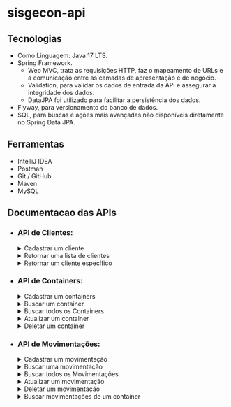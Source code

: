 # sisgecon-api

## Tecnologias

- Como Linguagem: Java 17 LTS.
- Spring Framework.
    - Web MVC, trata as requisições HTTP, faz o mapeamento de URLs e a comunicação entre as camadas de apresentação e de negócio.
    - Validation, para validar os dados de entrada da API e assegurar a integridade dos dados.
    - DataJPA foi utilizado para facilitar a persistência dos dados.
- Flyway, para versionamento do banco de dados.
- SQL, para buscas e ações mais avançadas não disponíveis diretamente no Spring Data JPA.

## Ferramentas

- IntelliJ IDEA
- Postman
- Git / GitHub
- Maven
- MySQL

## Documentacao das APIs

- ### API de Clientes:

  <details>
    <summary>Cadastrar um cliente</summary>

    - POST: http://localhost:8080/clients/
      - Request:
        ```bash
          curl -X POST 'localhost:8080/clients' \
            -H 'Content-Type: application/json' \
            --data '{
                "name": "Benjamin e Jorge Telecom Ltda",
                "cnpj":"73246032000145"
            }'
        ```
      - Response 201:
        ```json
          {
            "id":7,
            "name":"Benjamin e Jorge Telecom Ltda",
            "cnpj":"73246032000145"
          }
        ```
      - Response 400:
        ```json
          {
            "status": 400,
            "message": "ocorreu um ou mais erros de validação",
            "timestamp": "2023-09-15T04:28:42.950076350Z",
            "path": "/clients",
            "invalidParams": [
              {
                "field": "cnpj",
                "message": "este cnpj ja existe"
              }
            ]
          }
        ```
  </details>

  <details>
    <summary>Retornar uma lista de clientes</summary>

    - GET: http://localhost:8080/clients
      - Request:
        ```bash
          curl -X GET 'localhost:8080/clients'
        ```
      - Response 200:
        ```json
          [
            {
              "id": 1,
              "name": "Daniel e Heitor Telecomunicações ME",
              "cnpj": "71089937000123"
            },
            {
              "id": 2,
              "name": "Caleb e Rayssa Adega ME",
              "cnpj": "95550187000103"
            }
          ]
        ```
  </details>

  <details>  
	  <summary>Retornar um cliente específico</summary>

    - GET: http://localhost:8080/clients/{id} *(id do cliente buscado)*
      - Request:
        ```bash
          curl -X GET 'localhost:8080/clients/2'
        ```
      - Response 200:
        ```json
          {
            "id": 2,
            "name": "Caleb e Rayssa Adega ME",
            "cnpj": "95550187000103"
          }
        ```
      - Response 404:
        ```json
          {
            "status": 404,
            "message": "Cliente não encontrado, id:120",
            "timestamp": "2023-09-15T04:47:01.492363298Z",
            "path": "/clients/120"
          }
        ```
  </details>    
  
- ### API de Containers:

  <details>
	  <summary>Cadastrar um containers</summary>

    - POST: http://localhost:8080/containers
      - Request:
        ```bash
          curl -X POST 'localhost:8080/containers' \
          -H 'Content-Type: application/json' \
          --data '{
              "number": "ACCU7577588",
              "containerType": "FORTY",
              "containerStatus": "FULL",
              "containerCategory": "IMPORT",
              "clientId": 2
          }'
        ```
      - Response 201:
        ```json
          {
            "id": 25,
            "number": "ACCU7577588",
            "containerType": "FORTY",
            "containerStatus": "FULL",
            "containerCategory": "IMPORT",
            "client": {
              "id": 2,
              "name": "Caleb e Rayssa Adega ME",
              "cnpj": "95550187000103"
            }
          }
        ```
      - Response 400:
        ```json
          {
            "status": 400,
            "message": "ocorreu um ou mais erros de validação",
            "timestamp": "2023-09-15T05:04:18.856523312Z",
            "path": "/containers",
            "invalidParams": [
              {
                  "field": "clientId",
                  "message": "não deve ser nulo"
              },
              {
                  "field": "containerType",
                  "message": "não deve ser nulo"
              },
              {
                  "field": "number",
                  "message": "deve corresponder ao padrão (ABCU1234567)"
              },
              {
                  "field": "number",
                  "message": "não deve estar em branco"
              },
              {
                  "field": "containerStatus",
                  "message": "não deve ser nulo"
              },
              {
                  "field": "containerCategory",
                  "message": "não deve ser nulo"
              }
            ]
          }
        ```
      - Response 404:
        ```json
          {
            "status": 404,
            "message": "Cliente não encontrado, id:200",
            "timestamp": "2023-09-15T05:10:34.289908583Z",
            "path": "/containers"
          }
        ```

  </details>

  <details>
    <summary>Buscar um container</summary>

    - GET: http://localhost:8080/containers/{id} *(id do endereço buscado)*
      - Request:
        ```bash
          curl -X GET 'localhost:8080/containers/1'
        ```
      - Response 200:
        ```json
          {
            "id": 1,
            "number": "TEMU7531669",
            "containerType": "TWENTY",
            "containerStatus": "EMPTY",
            "containerCategory": "IMPORT",
            "client": {
              "id": 2,
              "name": "Caleb e Rayssa Adega ME",
              "cnpj": "95550187000103"
            }
          }
        ```
      - Response 404:
        ```json
          {
            "status": 404,
            "message": "Container não encontrado, id:200",
            "timestamp": "2023-09-15T05:17:35.482749691Z",
            "path": "/containers/200"
          }
        ```
  </details>

  <details>
    <summary>Buscar todos os Containers</summary>

    - GET: http://localhost:8080/ccontainers
      - Request:
        ```bash
          curl -X GET 'localhost:8080/containers'
        ```
      - Response 200:
        ```json
        [
          {
            "id": 1,
            "number": "TEMU7531669",
            "containerType": "TWENTY",
            "containerStatus": "EMPTY",
            "containerCategory": "IMPORT",
            "client": {
              "id": 2,
              "name": "Caleb e Rayssa Adega ME",
              "cnpj": "95550187000103"
            }
          },
          {
            "id": 2,
            "number": "CAXU4568524",
            "containerType": "FORTY",
            "containerStatus": "EMPTY",
            "containerCategory": "EXPORT",
            "client": {
              "id": 1,
              "name": "Daniel e Heitor Telecomunicações ME",
              "cnpj": "71089937000123"
            }
          }
        ]
        ```
  </details>  

  <details>
    <summary>Atualizar um container</summary>

    - PUT: http://localhost:8080/containers/{id} *(id do container a ser atualizado)*
      - Request:
        ```bash
          curl -X PUT 'localhost:8080/containers/1' \
          -H 'Content-Type: application/json' \
          --data '{
            "number": "TEMU7531669",
            "containerType": "TWENTY",
            "containerStatus": "EMPTY",
            "containerCategory": "IMPORT"
          }'
        ```
      - Response 200:
        ```json        
          {
            "id": 1,
            "number": "TEMU7531669",
            "containerType": "TWENTY",
            "containerStatus": "EMPTY",
            "containerCategory": "IMPORT",
            "client": {
              "id": 2,
              "name": "Caleb e Rayssa Adega ME",
              "cnpj": "95550187000103"
            }
          }
        ```
      - Response 404:
        ```json
          {
            "status": 404,
            "message": "Container não encontrado, id:300",
            "timestamp": "2023-09-15T05:21:00.526648495Z",
            "path": "/containers/300"
          }
        ```
  </details>

  <details>
    <summary>Deletar um container</summary>

    - DELETE: http://localhost:8080/containers/{id} *(id do container a ser deletado)*
      - Request:
        ```bash
          curl -X DELETE 'localhost:8080/containers/1'
        ```
      - Response 204:
        ```json
          {}
        ```
      - Response 404:
        ```json
          {
            "status": 404,
            "message": "Violação de integridade da base",
            "timestamp": "2023-09-15T05:31:48.021555407Z",
            "path": "/containers/3"
          }
        ```      
  </details>  

- ### API de Movimentações:

  <details>
    <summary>Cadastrar um movimentação</summary>

    - POST: http://localhost:8080/movements/
      - Request:
        ```bash
          curl -X POST 'localhost:8080/movements' \
          -H 'Content-Type: application/json' \
          --data '{
            "movementType": "GATE_IN",
            "containerId": 15
          }'
        ```
      - Response 201:
        ```json
        {
          "id": 192,
          "movementType": "GATE_IN",
          "initialDate": "2023-09-15T02:42:38.370812847",
          "finishDate": null,
          "movementStatus": "IN_PROGRESS",
          "containerNumber": "ASQU1478963",
          "containerType": "TWENTY",
          "containerStatus": "FULL",
          "containerCategory": "EXPORT",
          "clientName": "Vitor e Regina Financeira ME"
        }
        ```
      - Response 400
        ```json
          {
            "status": 400,
            "message": "ocorreu um ou mais erros de validação",
            "timestamp": "2023-09-15T05:47:00.537266568Z",
            "path": "/movements",
            "invalidParams": [
              {
                  "field": "containerId",
                  "message": "não deve ser nulo"
              },
              {
                  "field": "movementType",
                  "message": "não deve ser nulo"
              }
            ]
          }
        ```
  </details>
  <details>
    <summary>Buscar uma movimentação</summary>

    - GET: http://localhost:8080/movements/{id} *(id da movimentação buscado)*
      - Request
        ```bash
          curl -X GET 'localhost:8080/movements/3'
        ```
      - Response 200
        ```json
          {
            "id": 3,
            "movementType": "GATE_IN",
            "initialDate": "2023-09-12T20:37:58",
            "finishDate": "2023-09-12T20:37:58",
            "movementStatus": "FINISHED",
            "containerNumber": "TEMU9871236",
            "containerType": "TWENTY",
            "containerStatus": "FULL",
            "containerCategory": "IMPORT",
            "clientName": "César e Pedro Henrique Casa Noturna Ltda"
          }
        ```
      - Response 404
        ```json
          {
            "status": 404,
            "message": "Container não encontrado, id:300",
            "timestamp": "2023-09-15T05:51:45.656093892Z",
            "path": "/movements/300"
          }
        ```
  </details>
  <details>
    <summary>Buscar todos os Movimentações</summary>

    - GET: http://localhost:8080/movements
      - Request:
        ```bash
          curl -X GET 'localhost:8080/movements'
        ```
      - Response 200
        ```json
          [
            {
              "id": 1,
              "movementType": "GATE_IN",
              "initialDate": "2023-09-12T20:37:58",
              "finishDate": "2023-09-12T20:37:58",
              "movementStatus": "FINISHED",
              "containerNumber": "TEMU7531669",
              "containerType": "TWENTY",
              "containerStatus": "EMPTY",
              "containerCategory": "IMPORT",
              "clientName": "Caleb e Rayssa Adega ME"
            },
            {
              "id": 3,
              "movementType": "GATE_IN",
              "initialDate": "2023-09-12T20:37:58",
              "finishDate": "2023-09-12T20:37:58",
              "movementStatus": "FINISHED",
              "containerNumber": "TEMU9871236",
              "containerType": "TWENTY",
              "containerStatus": "FULL",
              "containerCategory": "IMPORT",
              "clientName": "César e Pedro Henrique Casa Noturna Ltda"
            }
          ]
        ```
  </details>
  <details>
    <summary>Atualizar um movimentação</summary>

    - PUT: http://localhost:8080/movements/{id} *(id da movimentação a ser atualizado)*
      - Request:
        ```bash
          curl -X PUT 'localhost:8080/movements/192/finish' \
          -H 'Content-Type: application/json' \
          --data ''
        ```
      - Response 200:
        ```json
          {
            "id": 192,
            "movementType": "GATE_IN",
            "initialDate": "2023-09-15T02:42:38",
            "finishDate": "2023-09-15T02:55:55.648013882",
            "movementStatus": "FINISHED",
            "containerNumber": "ASQU1478963",
            "containerType": "TWENTY",
            "containerStatus": "FULL",
            "containerCategory": "EXPORT",
            "clientName": "Vitor e Regina Financeira ME"
          }
        ```
      - Response 404
        ```json
          {
            "status": 404,
            "message": "Container não encontrado, id:392",
            "timestamp": "2023-09-15T05:56:45.346566111Z",
            "path": "/movements/392/finish"
          }
        ```
  </details>
  <details>
    <summary>Deletar um movimentação</summary>

    - DELETE: http://localhost:8080/movements/{id} *(id da movimentação a ser deletado)*
        - Exemplo de requisição:
          ```bash
            curl -X DELETE 'localhost:8080/movements/1'
          ```
        - Exemplo de retorno em caso de sucesso:
          ```json
            {}
          ```
        - Response 404
          ```json
            {
              "status": 404,
              "message": "Movimentação não encontrada, id:2",
              "timestamp": "2023-09-15T06:00:17.613353786Z",
              "path": "/movements/2"
            }
          ```
  </details>
  <details>
    <summary>Buscar movimentações de um container</summary>

    - POST: http://localhost:8080/containers/{number}/movements *(number do container a ser buscado)*
      - Request:
        ```bash
          curl -X POST 'localhost:8080/containers/TGBU9873214/movements' \
          -H 'Content-Type: application/json' \
          --data ''
        ```
      - Response 201:
        ```json
          {
            "id": 21,
            "number": "TGBU9873214",
            "containerType": "TWENTY",
            "containerStatus": "FULL",
            "containerCategory": "EXPORT",
            "movements": [
              {
                "id": 21,
                "movementType": "GATE_IN",
                "initialDate": "2023-09-12T20:37:58",
                "finishDate": "2023-09-12T20:37:58",
                "movementStatus": "FINISHED"
              },
              {
                "id": 42,
                "movementType": "GATE_OUT",
                "initialDate": "2023-10-12T15:27:58",
                "finishDate": "2023-10-12T19:45:58",
                "movementStatus": "FINISHED"
              },
              {
                "id": 63,
                "movementType": "REPOSITIONING",
                "initialDate": "2023-10-12T15:27:58",
                "finishDate": "2023-10-12T19:45:58",
                "movementStatus": "FINISHED"
              },
              {
                "id": 84,
                "movementType": "IN_WEIGHING",
                "initialDate": "2023-09-12T20:37:58",
                "finishDate": "2023-09-12T21:45:58",
                "movementStatus": "FINISHED"
              },
              {
                "id": 105,
                "movementType": "OUT_WEIGHING",
                "initialDate": "2023-09-13T09:37:58",
                "finishDate": "2023-09-13T10:45:58",
                "movementStatus": "FINISHED"
              },
              {
                "id": 126,
                "movementType": "SCANNER",
                "initialDate": "2023-10-12T11:27:58",
                "finishDate": "2023-10-12T11:45:58",
                "movementStatus": "FINISHED"
              },
              {
                "id": 147,
                "movementType": "LOADING",
                "initialDate": "2023-10-12T15:27:58",
                "finishDate": "2023-10-12T19:45:58",
                "movementStatus": "FINISHED"
              },
              {
                "id": 168,
                "movementType": "SHIPPING",
                "initialDate": "2023-10-12T15:27:58",
                "finishDate": "2023-10-12T19:45:58",
                "movementStatus": "FINISHED"
              },
              {
                "id": 189,
                "movementType": "UNLOAD",
                "initialDate": "2023-10-12T15:27:58",
                "finishDate": "2023-10-12T19:45:58",
                "movementStatus": "FINISHED"
              }
            ]
          }
        ```
      - Response 400
        ```json
         {
            "status": 404,
            "message": "Container não encontrado, number:TGBU6663214",
            "timestamp": "2023-09-15T06:13:11.556314911Z",
            "path": "/containers/TGBU6663214/movements"
          }
        ```
  </details>
